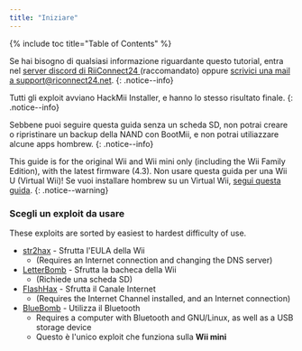 ```yaml
---
title: "Iniziare"
---
```


{% include toc title="Table of Contents" %}

Se hai bisogno di qualsiasi informazione riguardante questo tutorial, entra nel [server discord di RiiConnect24 ](https://discord.gg/rc24)(raccomandato) oppure [scrivici una mail a support@riconnect24.net](mailto:support@riiconnect24.net).
{: .notice--info}

Tutti gli exploit avviano HackMii Installer, e hanno lo stesso risultato finale.
{: .notice--info}

Sebbene puoi seguire questa guida senza un scheda SD, non potrai creare o ripristinare un backup della NAND con BootMii, e non potrai utiliazzare alcune apps hombrew.
{: .notice--info}

This guide is for the original Wii and Wii mini only (including the Wii Family Edition), with the latest firmware (4.3). Non usare questa guida per una Wii U (Virtual Wii)! Se vuoi installare hombrew su un Virtual Wii, [segui questa guida](https://wiiu.hacks.guide).
{: .notice--warning}

### Scegli un exploit da usare

These exploits are sorted by easiest to hardest difficulty of use.

- [str2hax](str2hax) - Sfrutta l'EULA della Wii
    * (Requires an Internet connection and changing the DNS server)
- [LetterBomb](letterbomb) - Sfrutta la bacheca della Wii
    * (Richiede una scheda SD)
- [FlashHax](flashhax) - Sfrutta il Canale Internet
    * (Requires the Internet Channel installed, and an Internet connection)
- [BlueBomb](bluebomb) - Utilizza il Bluetooth
    * Requires a computer with Bluetooth and GNU/Linux, as well as a USB storage device
    * Questo è l'unico exploit che funziona sulla **Wii mini**
